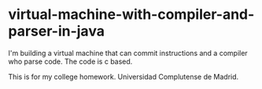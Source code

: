 # virtual-machine-with-compiler-and-parser-in-java
I'm building a virtual machine that can commit instructions and a compiler who parse code. The code is c based.

This is for my college homework. Universidad Complutense de Madrid.
